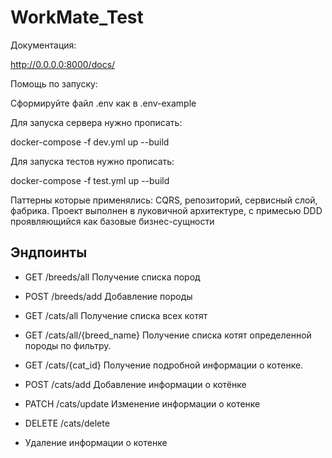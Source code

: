 # WorkMate_Test
Документация:

http://0.0.0.0:8000/docs/

Помощь по запуску:

Сформируйте файл .env как в .env-example

Для запуска сервера нужно прописать:

docker-compose -f dev.yml up --build

Для запуска тестов нужно прописать:

docker-compose -f test.yml up --build

Паттерны которые применялись: CQRS, репозиторий, сервисный слой, фабрика.
Проект выполнен в луковичной архитектуре, с примесью DDD проявляющийся как базовые бизнес-сущности


## Эндпоинты
- GET /breeds/all
Получение списка пород

- POST /breeds/add 
Добавление породы

- GET /cats/all
Получение списка всех котят

- GET /cats/all/{breed_name}
 Получение списка котят определенной породы по фильтру.

- GET /cats/{cat_id}
Получение подробной информации о котенке.

- POST /cats/add
Добавление информации о котёнке
 
- PATCH /cats/update
Изменение информации о котенке

- DELETE /cats/delete
- Удаление информации о котенке
